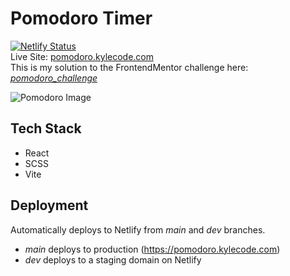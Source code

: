 # Pomodoro Timer
[![Netlify Status](https://api.netlify.com/api/v1/badges/80a81666-0c79-49cf-9d27-afcf7c01506d/deploy-status)](https://app.netlify.com/sites/delightful-malasada-64e1f2/deploys)
<br/>Live Site: [pomodoro.kylecode.com](pomodoro.kylecode.com)
<br/>This is my solution to the FrontendMentor challenge here: *[pomodoro_challenge](https://www.frontendmentor.io/challenges/pomodoro-app-KBFnycJ6G)*

![Pomodoro Image](https://res.cloudinary.com/dz209s6jk/image/upload/v1608298216/Challenges/tiush3hkni9uznayk0hr.jpg)

## Tech Stack
- React
- SCSS
- Vite

## Deployment
Automatically deploys to Netlify from _main_ and _dev_ branches.
- _main_ deploys to production (https://pomodoro.kylecode.com)
- _dev_ deploys to a staging domain on Netlify